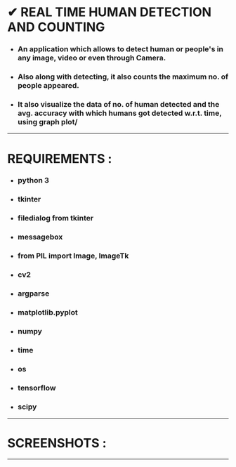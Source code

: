 # ✔ REAL TIME HUMAN DETECTION AND COUNTING
- ### An application which allows to detect human or people's in any image, video or even through Camera.
- ### Also along with detecting, it also counts the maximum no. of people appeared.
- ### It also visualize the data of no. of human detected and the avg. accuracy with which humans got detected w.r.t. time, using graph plot/

****

# REQUIREMENTS :
- ### python 3
- ### tkinter
- ### filedialog from tkinter
- ### messagebox
- ### from PIL import Image, ImageTk
- ### cv2
- ### argparse
- ### matplotlib.pyplot
- ### numpy
- ### time
- ### os
- ### tensorflow
- ### scipy

****

# SCREENSHOTS :

****


